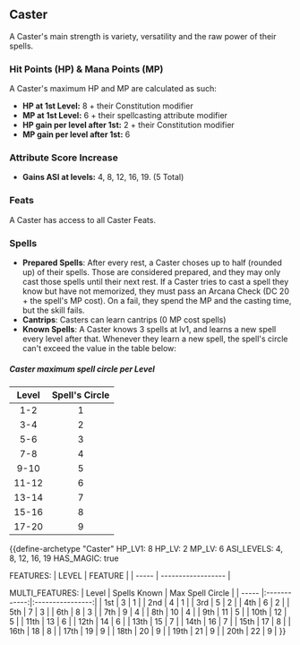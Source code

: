 ## Caster
A Caster's main strength is variety, versatility and the raw power of their spells.

### Hit Points (HP) & Mana Points (MP)
A Caster's maximum HP and MP are calculated as such:
- **HP at 1st Level:** 8 + their Constitution modifier
- **MP at 1st Level:** 6 + their spellcasting attribute modifier
- **HP gain per level after 1st:** 2 + their Constitution modifier
- **MP gain per level after 1st:** 6

### Attribute Score Increase
- **Gains ASI at levels:** 4, 8, 12, 16, 19. (5 Total)

### Feats
A Caster has access to all Caster Feats.

### Spells
- **Prepared Spells**: After every rest, a Caster choses up to half (rounded up) of their spells. Those are considered prepared, and they may only cast those spells until their next rest. If a Caster tries to cast a spell they know but have not memorized, they must pass an Arcana Check (DC 20 + the spell's MP cost). On a fail, they spend the MP and the casting time, but the skill fails.
- **Cantrips**: Casters can learn cantrips (0 MP cost spells)
- **Known Spells**: A Caster knows 3 spells at lv1, and learns a new spell every level after that. Whenever they learn a new spell, the spell's circle can't exceed the value in the table below:

##### Caster maximum spell circle per Level
| Level | Spell's Circle |
|:-----:|:--------------:|
|  1-2  |       1        |
|  3-4  |       2        |
|  5-6  |       3        |
|  7-8  |       4        |
| 9-10  |       5        |
| 11-12 |       6        |
| 13-14 |       7        |
| 15-16 |       8        | 
| 17-20 |       9        |

{{define-archetype "Caster"
HP_LV1: 8
HP_LV: 2
MP_LV: 6
ASI_LEVELS: 4, 8, 12, 16, 19
HAS_MAGIC: true

FEATURES:
| LEVEL | FEATURE            |
| ----- | ------------------ |

MULTI_FEATURES:
| Level | Spells Known | Max Spell Circle |
| ----- |:------------:|:----------------:|
| 1st   |      3       |        1         |
| 2nd   |      4       |        1         |
| 3rd   |      5       |        2         |
| 4th   |      6       |        2         |
| 5th   |      7       |        3         |
| 6th   |      8       |        3         |
| 7th   |      9       |        4         |
| 8th   |      10      |        4         |
| 9th   |      11      |        5         |
| 10th  |      12      |        5         |
| 11th  |      13      |        6         |
| 12th  |      14      |        6         |
| 13th  |      15      |        7         |
| 14th  |      16      |        7         |
| 15th  |      17      |        8         |
| 16th  |      18      |        8         |
| 17th  |      19      |        9         |
| 18th  |      20      |        9         |
| 19th  |      21      |        9         |
| 20th  |      22      |        9         |
}}
